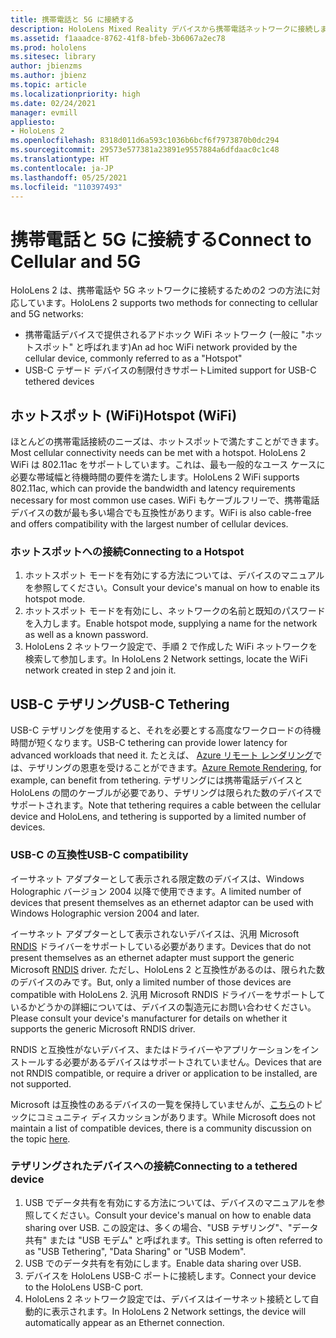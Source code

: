 ```yaml
---
title: 携帯電話と 5G に接続する
description: HoloLens Mixed Reality デバイスから携帯電話ネットワークに接続します。
ms.assetid: f1aaadce-8762-41f8-bfeb-3b6067a2ec78
ms.prod: hololens
ms.sitesec: library
author: jbienzms
ms.author: jbienz
ms.topic: article
ms.localizationpriority: high
ms.date: 02/24/2021
manager: evmill
appliesto:
- HoloLens 2
ms.openlocfilehash: 8318d011d6a593c1036b6bcf6f7973870b0dc294
ms.sourcegitcommit: 29573e577381a23891e9557884a6dfdaac0c1c48
ms.translationtype: HT
ms.contentlocale: ja-JP
ms.lasthandoff: 05/25/2021
ms.locfileid: "110397493"
---
```

# <a name="connect-to-cellular-and-5g"></a><span data-ttu-id="9a218-103">携帯電話と 5G に接続する</span><span class="sxs-lookup"><span data-stu-id="9a218-103">Connect to Cellular and 5G</span></span>

<span data-ttu-id="9a218-104">HoloLens 2 は、携帯電話や 5G ネットワークに接続するための2 つの方法に対応しています。</span><span class="sxs-lookup"><span data-stu-id="9a218-104">HoloLens 2 supports two methods for connecting to cellular and 5G networks:</span></span>

- <span data-ttu-id="9a218-105">携帯電話デバイスで提供されるアドホック WiFi ネットワーク (一般に "ホットスポット" と呼ばれます)</span><span class="sxs-lookup"><span data-stu-id="9a218-105">An ad hoc WiFi network provided by the cellular device, commonly referred to as a "Hotspot"</span></span>
- <span data-ttu-id="9a218-106">USB-C テザード デバイスの制限付きサポート</span><span class="sxs-lookup"><span data-stu-id="9a218-106">Limited support for USB-C tethered devices</span></span>

## <a name="hotspot-wifi"></a><span data-ttu-id="9a218-107">ホットスポット (WiFi)</span><span class="sxs-lookup"><span data-stu-id="9a218-107">Hotspot (WiFi)</span></span>

<span data-ttu-id="9a218-108">ほとんどの携帯電話接続のニーズは、ホットスポットで満たすことができます。</span><span class="sxs-lookup"><span data-stu-id="9a218-108">Most cellular connectivity needs can be met with a hotspot.</span></span> <span data-ttu-id="9a218-109">HoloLens 2 WiFi は 802.11ac をサポートしています。これは、最も一般的なユース ケースに必要な帯域幅と待機時間の要件を満たします。</span><span class="sxs-lookup"><span data-stu-id="9a218-109">HoloLens 2 WiFi supports 802.11ac, which can provide the bandwidth and latency requirements necessary for most common use cases.</span></span> <span data-ttu-id="9a218-110">WiFi もケーブルフリーで、携帯電話デバイスの数が最も多い場合でも互換性があります。</span><span class="sxs-lookup"><span data-stu-id="9a218-110">WiFi is also cable-free and offers compatibility with the largest number of cellular devices.</span></span>

### <a name="connecting-to-a-hotspot"></a><span data-ttu-id="9a218-111">ホットスポットへの接続</span><span class="sxs-lookup"><span data-stu-id="9a218-111">Connecting to a Hotspot</span></span>

1. <span data-ttu-id="9a218-112">ホットスポット モードを有効にする方法については、デバイスのマニュアルを参照してください。</span><span class="sxs-lookup"><span data-stu-id="9a218-112">Consult your device's manual on how to enable its hotspot mode.</span></span>
1. <span data-ttu-id="9a218-113">ホットスポット モードを有効にし、ネットワークの名前と既知のパスワードを入力します。</span><span class="sxs-lookup"><span data-stu-id="9a218-113">Enable hotspot mode, supplying a name for the network as well as a known password.</span></span>
1. <span data-ttu-id="9a218-114">HoloLens 2 ネットワーク設定で、手順 2 で作成した WiFi ネットワークを検索して参加します。</span><span class="sxs-lookup"><span data-stu-id="9a218-114">In HoloLens 2 Network settings, locate the WiFi network created in step 2 and join it.</span></span>

## <a name="usb-c-tethering"></a><span data-ttu-id="9a218-115">USB-C テザリング</span><span class="sxs-lookup"><span data-stu-id="9a218-115">USB-C Tethering</span></span>

<span data-ttu-id="9a218-116">USB-C テザリングを使用すると、それを必要とする高度なワークロードの待機時間が短くなります。</span><span class="sxs-lookup"><span data-stu-id="9a218-116">USB-C tethering can provide lower latency for advanced workloads that need it.</span></span> <span data-ttu-id="9a218-117">たとえば、 [Azure リモート レンダリング](https://azure.microsoft.com/services/remote-rendering)では、テザリングの恩恵を受けることができます。</span><span class="sxs-lookup"><span data-stu-id="9a218-117">[Azure Remote Rendering](https://azure.microsoft.com/services/remote-rendering), for example, can benefit from tethering.</span></span> <span data-ttu-id="9a218-118">テザリングには携帯電話デバイスと HoloLens の間のケーブルが必要であり、テザリングは限られた数のデバイスでサポートされます。</span><span class="sxs-lookup"><span data-stu-id="9a218-118">Note that tethering requires a cable between the cellular device and HoloLens, and tethering is supported by a limited number of devices.</span></span>

### <a name="usb-c-compatibility"></a><span data-ttu-id="9a218-119">USB-C の互換性</span><span class="sxs-lookup"><span data-stu-id="9a218-119">USB-C compatibility</span></span>

<span data-ttu-id="9a218-120">イーサネット アダプターとして表示される限定数のデバイスは、Windows Holographic バージョン 2004 以降で使用できます。</span><span class="sxs-lookup"><span data-stu-id="9a218-120">A limited number of devices that present themselves as an ethernet adaptor can be used with Windows Holographic version 2004 and later.</span></span>

<span data-ttu-id="9a218-121">イーサネット アダプターとして表示されないデバイスは、汎用 Microsoft [RNDIS](https://docs.microsoft.com/windows-hardware/drivers/network/overview-of-remote-ndis--rndis-) ドライバーをサポートしている必要があります。</span><span class="sxs-lookup"><span data-stu-id="9a218-121">Devices that do not present themselves as an ethernet adapter must support the generic Microsoft [RNDIS](https://docs.microsoft.com/windows-hardware/drivers/network/overview-of-remote-ndis--rndis-) driver.</span></span> <span data-ttu-id="9a218-122">ただし、HoloLens 2 と互換性があるのは、限られた数のデバイスのみです。</span><span class="sxs-lookup"><span data-stu-id="9a218-122">But, only a limited number of those devices are compatible with HoloLens 2.</span></span> <span data-ttu-id="9a218-123">汎用 Microsoft RNDIS ドライバーをサポートしているかどうかの詳細については、デバイスの製造元にお問い合わせください。</span><span class="sxs-lookup"><span data-stu-id="9a218-123">Please consult your device's manufacturer for details on whether it supports the generic Microsoft RNDIS driver.</span></span>

<span data-ttu-id="9a218-124">RNDIS と互換性がないデバイス、またはドライバーやアプリケーションをインストールする必要があるデバイスはサポートされていません。</span><span class="sxs-lookup"><span data-stu-id="9a218-124">Devices that are not RNDIS compatible, or require a driver or application to be installed, are not supported.</span></span>

<span data-ttu-id="9a218-125">Microsoft は互換性のあるデバイスの一覧を保持していませんが、[こちら](https://aka.ms/HLCommunityCell)のトピックにコミュニティ ディスカッションがあります。</span><span class="sxs-lookup"><span data-stu-id="9a218-125">While Microsoft does not maintain a list of compatible devices, there is a community discussion on the topic [here](https://aka.ms/HLCommunityCell).</span></span>

### <a name="connecting-to-a-tethered-device"></a><span data-ttu-id="9a218-126">テザリングされたデバイスへの接続</span><span class="sxs-lookup"><span data-stu-id="9a218-126">Connecting to a tethered device</span></span>

1. <span data-ttu-id="9a218-127">USB でデータ共有を有効にする方法については、デバイスのマニュアルを参照してください。</span><span class="sxs-lookup"><span data-stu-id="9a218-127">Consult your device's manual on how to enable data sharing over USB.</span></span> <span data-ttu-id="9a218-128">この設定は、多くの場合、"USB テザリング"、"データ共有" または "USB モデム" と呼ばれます。</span><span class="sxs-lookup"><span data-stu-id="9a218-128">This setting is often referred to as "USB Tethering", "Data Sharing" or "USB Modem".</span></span>
1. <span data-ttu-id="9a218-129">USB でのデータ共有を有効にします。</span><span class="sxs-lookup"><span data-stu-id="9a218-129">Enable data sharing over USB.</span></span>
1. <span data-ttu-id="9a218-130">デバイスを HoloLens USB-C ポートに接続します。</span><span class="sxs-lookup"><span data-stu-id="9a218-130">Connect your device to the HoloLens USB-C port.</span></span>
1. <span data-ttu-id="9a218-131">HoloLens 2 ネットワーク設定では、デバイスはイーサネット接続として自動的に表示されます。</span><span class="sxs-lookup"><span data-stu-id="9a218-131">In HoloLens 2 Network settings, the device will automatically appear as an Ethernet connection.</span></span>
